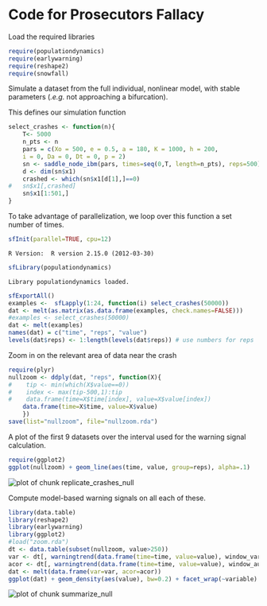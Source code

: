 

# Code for Prosecutors Fallacy 

Load the required libraries
 


```r
require(populationdynamics)
require(earlywarning)
require(reshape2)
require(snowfall)
```




Simulate a dataset from the full individual, nonlinear model, with stable parameters (*.e.g.* not approaching a bifurcation).

This defines our simulation function



```r
select_crashes <- function(n){
	T<- 5000
	n_pts <- n
	pars = c(Xo = 500, e = 0.5, a = 180, K = 1000, h = 200,
    i = 0, Da = 0, Dt = 0, p = 2)
	sn <- saddle_node_ibm(pars, times=seq(0,T, length=n_pts), reps=500)
	d <- dim(sn$x1)
	crashed <- which(sn$x1[d[1],]==0)
#	sn$x1[,crashed] 
	sn$x1[1:501,]
}
```




To take advantage of parallelization, we loop over this function a set number of times.  



```r
sfInit(parallel=TRUE, cpu=12)
```



```
R Version:  R version 2.15.0 (2012-03-30) 

```



```r
sfLibrary(populationdynamics)
```



```
Library populationdynamics loaded.
```



```r
sfExportAll()
examples <-  sfLapply(1:24, function(i) select_crashes(50000))
dat <- melt(as.matrix(as.data.frame(examples, check.names=FALSE)))
#examples <- select_crashes(50000)
dat <- melt(examples)
names(dat) = c("time", "reps", "value")
levels(dat$reps) <- 1:length(levels(dat$reps)) # use numbers for reps
```




Zoom in on the relevant area of data near the crash



```r
require(plyr)
nullzoom <- ddply(dat, "reps", function(X){
#    tip <- min(which(X$value==0))
#    index <- max(tip-500,1):tip
#    data.frame(time=X$time[index], value=X$value[index])
    data.frame(time=X$time, value=X$value)
    })
save(list="nullzoom", file="nullzoom.rda")
```




A plot of the first 9 datasets over the interval used for the warning signal calculation.



```r
require(ggplot2)
ggplot(nullzoom) + geom_line(aes(time, value, group=reps), alpha=.1) 
```

![plot of chunk replicate_crashes_null](http://farm6.staticflickr.com/5199/7206264330_05a87bb60e_o.png) 




Compute model-based warning signals on all each of these.  



```r
library(data.table)
library(reshape2)
library(earlywarning)
library(ggplot2)
#load("zoom.rda")
dt <- data.table(subset(nullzoom, value>250))
var <- dt[, warningtrend(data.frame(time=time, value=value), window_var), by=reps]$V1
acor <- dt[, warningtrend(data.frame(time=time, value=value), window_autocorr), by=reps]$V1
dat <- melt(data.frame(var=var, acor=acor))
ggplot(dat) + geom_density(aes(value), bw=0.2) + facet_wrap(~variable) + xlim(c(-1, 1))
```

![plot of chunk summarize_null](http://farm9.staticflickr.com/8007/7206264600_0f338b9776_o.png) 



